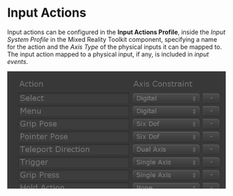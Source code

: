 # Input Actions

Input actions can be configured in the **Input Actions Profile**, inside the *Input System Profile* in the Mixed Reality Toolkit component, specifying a name for the action and the *Axis Type* of the physical inputs it can be mapped to. The input action mapped to a physical input, if any, is included in *input events*.

<img src="../../External/ReadMeImages/Input/InputActions.png" style="max-width:100%;">